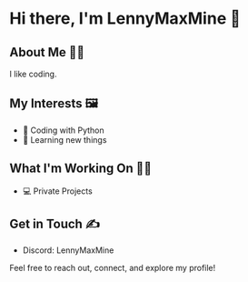 # Hi there, I'm LennyMaxMine 👋

## About Me 👨‍🦲
I like coding.

## My Interests 🖼️
- 🌱 Coding with Python
- 📖 Learning new things

## What I'm Working On 👷‍♂️
- 💻 Private Projects

## Get in Touch ✍️
- Discord: LennyMaxMine

Feel free to reach out, connect, and explore my profile!

<!--
**LennyMaxMine/lennymaxmine** is a ✨ _special_ ✨ repository because its `README.md` (this file) appears on your GitHub profile.

Here are some ideas to get you started:

- 🔭 I’m currently working on ...
- 🌱 I’m currently learning ...
- 👯 I’m looking to collaborate on ...
- 🤔 I’m looking for help with ...
- 💬 Ask me about ...
- 📫 How to reach me: ...
- 😄 Pronouns: ...
- ⚡ Fun fact: ...
-->

